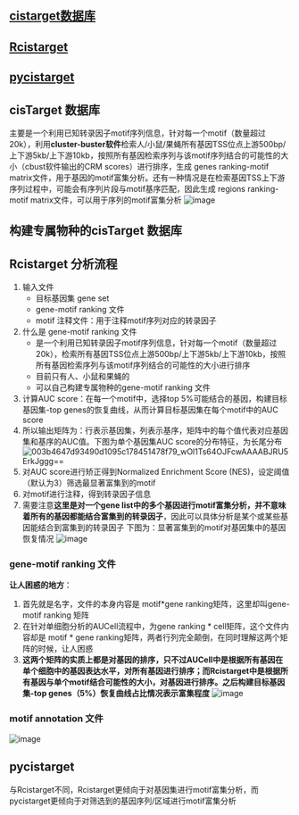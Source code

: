 ## [cistarget数据库](https://resources.aertslab.org/cistarget/)
## [Rcistarget](https://bioconductor.riken.jp/packages/3.9/bioc/vignettes/RcisTarget/inst/doc/RcisTarget.html)
## [pycistarget](https://pycistarget.readthedocs.io/en/latest/tools.html#)



## cisTarget 数据库
主要是一个利用已知转录因子motif序列信息，针对每一个motif（数量超过20k），利用**cluster-buster软件**检索人/小鼠/果蝇所有基因TSS位点上游500bp/上下游5kb/上下游10kb，按照所有基因检索序列与该motif序列结合的可能性的大小（cbust软件输出的CRM scores）进行排序，生成 genes ranking-motif matrix文件，用于基因的motif富集分析。还有一种情况是在检索基因TSS上下游序列过程中，可能会有序列片段与motif基序匹配，因此生成 regions ranking-motif matrix文件，可以用于序列的motif富集分析
![image](https://github.com/JGangHan/Software-list/assets/75400599/777fbf17-31f9-4b50-812d-685fe20582ce)

## 构建专属物种的cisTarget 数据库




## Rcistarget 分析流程
1. 输入文件
   * 目标基因集 gene set
   * gene-motif ranking 文件
   * motif 注释文件：用于注释motif序列对应的转录因子
2. 什么是 gene-motif ranking 文件
   * 是一个利用已知转录因子motif序列信息，针对每一个motif（数量超过20k），检索所有基因TSS位点上游500bp/上下游5kb/上下游10kb，按照所有基因检索序列与该motif序列结合的可能性的大小进行排序
   * 目前只有人、小鼠和果蝇的
   * 可以自己构建专属物种的gene-motif ranking 文件
3. 计算AUC score：在每一个motif中，选择top 5%可能结合的基因，构建目标基因集-top genes的恢复曲线，从而计算目标基因集在每个motif中的AUC score
4. 所以输出矩阵为：行表示基因集，列表示基序，矩阵中的每个值代表对应基因集和基序的AUC值。下图为单个基因集AUC score的分布特征，为长尾分布
  ![003b4647d93490d1095c178451478f79_wOl1Ts64OJFcwAAAABJRU5ErkJggg==](https://github.com/JGangHan/Software-list/assets/75400599/98138926-4805-4d23-a6b6-eb037abfb909)
5. 对AUC score进行矫正得到Normalized Enrichment Score (NES)，设定阈值（默认为3）筛选最显著富集到的motif
6. 对motif进行注释，得到转录因子信息
7. 需要注意**这里是对一个gene list中的多个基因进行motif富集分析，并不意味着所有的基因都能结合富集到的转录因子**，因此可以具体分析是某个或某些基因能结合到富集到的转录因子
下图为：显著富集到的motif对基因集中的基因恢复情况
![image](https://github.com/JGangHan/Software-list/assets/75400599/261217f3-e6be-47f6-9459-51c18c0c0589)

### gene-motif ranking 文件
**让人困惑的地方**：
1. 首先就是名字，文件的本身内容是 motif*gene ranking矩阵，这里却叫gene-motif ranking 矩阵
2. 在针对单细胞分析的AUCell流程中，为gene ranking * cell矩阵，这个文件内容却是 motif * gene ranking矩阵，两者行列完全颠倒，在同时理解这两个矩阵的时候，让人困惑
3. **这两个矩阵的实质上都是对基因的排序，只不过AUCell中是根据所有基因在单个细胞中的基因表达水平，对所有基因进行排序；而Rcistarget中是根据所有基因与单个motif结合可能性的大小，对基因进行排序。之后构建目标基因集-top genes（5%）恢复曲线占比情况表示富集程度**
![image](https://github.com/JGangHan/Software-list/assets/75400599/3a4d0477-3bef-4a5c-9187-3acb4d54bc5a)

### motif annotation 文件
![image](https://github.com/JGangHan/Software-list/assets/75400599/669e2a3f-46a2-410c-8a08-2dc08b984ec1)



## pycistarget
与Rcistarget不同，Rcistarget更倾向于对基因集进行motif富集分析，而pycistarget更倾向于对筛选到的基因序列/区域进行motif富集分析
















